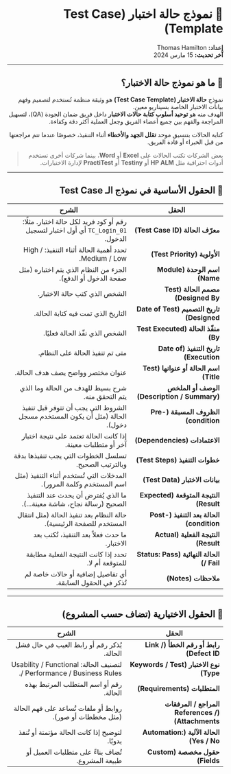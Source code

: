 <div dir="rtl">

# 🧪 نموذج حالة اختبار (Test Case Template)
**إعداد:** Thomas Hamilton  
**آخر تحديث:** 15 مارس 2024  

---

## 📘 ما هو نموذج حالة الاختبار؟
نموذج **حالة الاختبار (Test Case Template)** هو وثيقة منظمة تُستخدم لتصميم وفهم بيانات الاختبار الخاصة بسيناريو معين.  
الهدف منه هو **توحيد أسلوب كتابة حالات الاختبار** داخل فريق ضمان الجودة (QA)، لتسهيل المراجعة والفهم بين جميع أعضاء الفريق وجعل العملية أكثر دقة وكفاءة.  

كتابة الحالات بتنسيق موحد **تقلل الجهد والأخطاء** أثناء التنفيذ، خصوصًا عندما تتم مراجعتها من قبل الخبراء أو قادة الفريق.  

> بعض الشركات تكتب الحالات على **Excel** أو **Word**، بينما شركات أخرى تستخدم أدوات احترافية مثل **HP ALM** أو **Testiny** أو **PractiTest** لإدارة الاختبارات.

---

## 🧩 الحقول الأساسية في نموذج الـ Test Case

| الحقل | الشرح |
|--------|--------|
| **معرّف الحالة (Test Case ID)** | رقم أو كود فريد لكل حالة اختبار. مثلًا: `TC_Login_01` أي أول اختبار لتسجيل الدخول. |
| **الأولوية (Test Priority)** | تحدد أهمية الحالة أثناء التنفيذ: High / Medium / Low. |
| **اسم الوحدة (Module Name)** | الجزء من النظام الذي يتم اختباره (مثل صفحة الدخول أو الدفع). |
| **مصمم الحالة (Test Designed By)** | الشخص الذي كتب حالة الاختبار. |
| **تاريخ التصميم (Date of Test Designed)** | التاريخ الذي تمت فيه كتابة الحالة. |
| **منفّذ الحالة (Test Executed By)** | الشخص الذي نفّذ الحالة فعليًا. |
| **تاريخ التنفيذ (Date of Execution)** | متى تم تنفيذ الحالة على النظام. |
| **اسم الحالة أو عنوانها (Test Title)** | عنوان مختصر وواضح يصف هدف الحالة. |
| **الوصف أو الملخص (Description / Summary)** | شرح بسيط للهدف من الحالة وما الذي يتم التحقق منه. |
| **الظروف المسبقة (Pre-condition)** | الشروط التي يجب أن تتوفر قبل تنفيذ الحالة (مثل أن يكون المستخدم مسجل دخول). |
| **الاعتمادات (Dependencies)** | إذا كانت الحالة تعتمد على نتيجة اختبار آخر أو متطلبات معينة. |
| **خطوات التنفيذ (Test Steps)** | تسلسل الخطوات التي يجب تنفيذها بدقة وبالترتيب الصحيح. |
| **بيانات الاختبار (Test Data)** | المدخلات التي تُستخدم أثناء التنفيذ (مثل اسم المستخدم وكلمة المرور). |
| **النتيجة المتوقعة (Expected Result)** | ما الذي يُفترض أن يحدث عند التنفيذ الصحيح (رسالة نجاح، شاشة معينة...). |
| **الحالة بعد التنفيذ (Post-condition)** | حالة النظام بعد تنفيذ الحالة (مثل انتقال المستخدم للصفحة الرئيسية). |
| **النتيجة الفعلية (Actual Result)** | ما حدث فعلاً بعد التنفيذ، تُكتب بعد الاختبار. |
| **الحالة النهائية (Status: Pass / Fail)** | تحدد إذا كانت النتيجة الفعلية مطابقة للمتوقعة أم لا. |
| **ملاحظات (Notes)** | أي تفاصيل إضافية أو حالات خاصة لم تُذكر في الحقول السابقة. |

---

## 🧠 الحقول الاختيارية (تضاف حسب المشروع)

| الحقل | الشرح |
|--------|--------|
| **رابط أو رقم الخطأ (Link / Defect ID)** | يُذكر رقم أو رابط العيب في حال فشل الحالة. |
| **نوع الاختبار (Keywords / Test Type)** | لتصنيف الحالة: Usability / Functional / Performance / Business Rules. |
| **المتطلبات (Requirements)** | رقم أو اسم المتطلب المرتبط بهذه الحالة. |
| **المراجع / المرفقات (References / Attachments)** | روابط أو ملفات تُساعد على فهم الحالة (مثل مخططات أو صور). |
| **الحالة الآلية (Automation: Yes / No)** | لتوضيح إذا كانت الحالة مؤتمتة أو تُنفذ يدويًا. |
| **حقول مخصصة (Custom Fields)** | تُضاف بناءً على متطلبات العميل أو طبيعة المشروع. |

</div>

